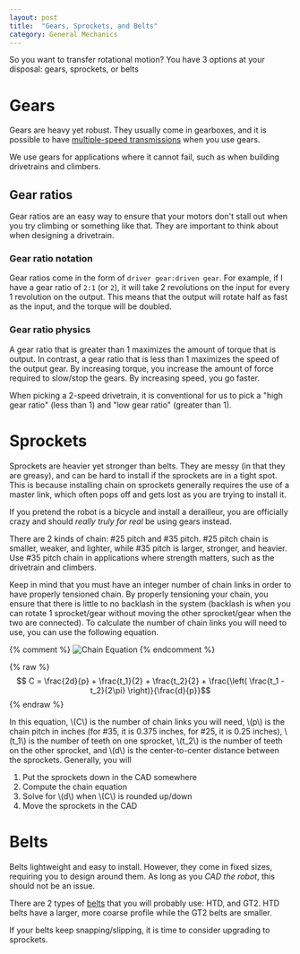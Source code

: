 ```yaml
---
layout: post
title:  "Gears, Sprockets, and Belts"
category: General Mechanics
---
```


So you want to transfer rotational motion? You have 3 options at your disposal: gears, sprockets, or belts

# Gears

Gears are heavy yet robust. They usually come in gearboxes, and it is possible to have [multiple-speed transmissions](https://www.vexrobotics.com/wcp-ds.html) when you use gears. 

We use gears for applications where it cannot fail, such as when building drivetrains and climbers. 

## Gear ratios

Gear ratios are an easy way to ensure that your motors don't stall out when you try climbing or something like that. They are important to think about when designing a drivetrain.

### Gear ratio notation

Gear ratios come in the form of `driver gear:driven gear`. For example, if I have a gear ratio of `2:1` (or `2`), it will take 2 revolutions on the input for every 1 revolution on the output. This means that the output will rotate half as fast as the input, and the torque will be doubled. 

### Gear ratio physics

A gear ratio that is greater than 1 maximizes the amount of torque that is output. In contrast, a gear ratio that is less than 1 maximizes the speed of the output gear. By increasing torque, you increase the amount of force required to slow/stop the gears. By increasing speed, you go faster.

When picking a 2-speed drivetrain, it is conventional for us to pick a "high gear ratio" (less than 1) and "low gear ratio" (greater than 1). 


# Sprockets

Sprockets are heavier yet stronger than belts. They are messy (in that they are greasy), and can be hard to install if the sprockets are in a tight spot.
This is because installing chain on sprockets generally requires the use of a master link, which often pops off and gets lost as you are trying to install it.

If you pretend the robot is a bicycle and install a derailleur, you are officially crazy and should _really truly for real_  be using gears instead.

There are 2 kinds of chain: #25 pitch and #35 pitch. #25 pitch chain is smaller, weaker, and lighter, while #35 pitch is larger, stronger, and heavier. Use #35 pitch chain in applications where strength 
matters, such as the drivetrain and climbers.

Keep in mind that you must have an integer number of chain links in order to have properly tensioned chain. By properly tensioning your chain, you ensure that there is little to no backlash in the system (backlash is when you can rotate 1 sprocket/gear without moving the other sprocket/gear when the two are connected). To calculate the number of chain links you will need to use, you can use the following equation.  

{% comment %} 
![Chain Equation](https://i.imgur.com/rIH5xBA.png)
{% endcomment %} 


{% raw %} 
$$ C = \frac{2d}{p} + \frac{t_1}{2} + \frac{t_2}{2} + \frac{\left( \frac{t_1 - t_2}{2\pi} \right)}{\frac{d}{p}}$$
{% endraw %} 

In this equation, \\(C\\) is the number of chain links you will need, \\(p\\) is the chain pitch in inches (for #35, it is 0.375 inches, for #25, it is 0.25 inches), \\(t_1\\) is the number of teeth on one sprocket, \\(t_2\\) is the number of teeth on the other sprocket, and \\(d\\) is the center-to-center distance between the sprockets. Generally, you will 

1. Put the sprockets down in the CAD somewhere
1. Compute the chain equation
1. Solve for \\(d\\) when \\(C\\) is rounded up/down
1. Move the sprockets in the CAD



# Belts

Belts lightweight and easy to install. However, they come in fixed sizes, requiring you to design around them. As long as you *CAD the robot*, this should
not be an issue. 

There are 2 types of [belts](https://www.vexrobotics.com/vexpro/motion/belts-and-pulleys) that you will probably use: HTD, and GT2. HTD belts have a larger, more coarse profile while the GT2 belts are smaller.



If your belts keep snapping/slipping, it is time to consider upgrading to sprockets.
